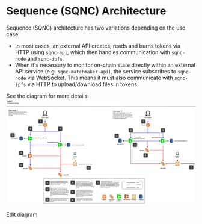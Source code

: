 # Sequence (SQNC) Architecture

Sequence (SQNC) architecture has two variations depending on the use case:

- In most cases, an external API creates, reads and burns tokens via HTTP using `sqnc-api`, which then handles communication with `sqnc-node` and `sqnc-ipfs`.
- When it's necessary to monitor on-chain state directly within an external API service (e.g. `sqnc-matchmaker-api`), the service subscribes to `sqnc-node` via WebSocket. This means it must also communicate with `sqnc-ipfs` via HTTP to upload/download files in tokens.

See the diagram for more details
![Architecture Diagram](../assets/architecture-v1.svg)

[Edit diagram](https://docs.google.com/drawings/d/1eanItroFbYsq9VPdpPe-2vMjSPNHgFpFmLiL6K_K5mM/edit)
